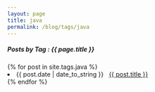```yaml
---
layout: page
title: java
permalink: /blog/tags/java
---
```

 
<h5> Posts by Tag : {{ page.title }} </h5>

<div class="card">
{% for post in site.tags.java %}
 <li class="category-posts"><span>{{ post.date | date_to_string }}</span> &nbsp; <a href="{{ post.url }}">{{ post.title }}</a></li>
{% endfor %}
</div>